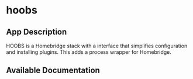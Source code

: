 # hoobs

## App Description

HOOBS is a Homebridge stack with a interface that simplifies configuration and installing plugins. This adds a process wrapper for Homebridge.  

## Available Documentation

